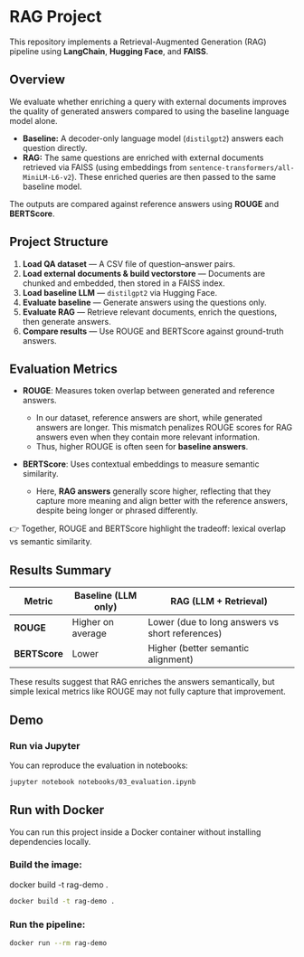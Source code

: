 # RAG Project

This repository implements a Retrieval-Augmented Generation (RAG) pipeline using **LangChain**, **Hugging Face**, and **FAISS**.

## Overview
We evaluate whether enriching a query with external documents improves the quality of generated answers compared to using the baseline language model alone.

- **Baseline:** A decoder-only language model (`distilgpt2`) answers each question directly.  
- **RAG:** The same questions are enriched with external documents retrieved via FAISS (using embeddings from `sentence-transformers/all-MiniLM-L6-v2`). These enriched queries are then passed to the same baseline model.  

The outputs are compared against reference answers using **ROUGE** and **BERTScore**.

## Project Structure
1. **Load QA dataset** — A CSV file of question–answer pairs.  
2. **Load external documents & build vectorstore** — Documents are chunked and embedded, then stored in a FAISS index.  
3. **Load baseline LLM** — `distilgpt2` via Hugging Face.  
4. **Evaluate baseline** — Generate answers using the questions only.  
5. **Evaluate RAG** — Retrieve relevant documents, enrich the questions, then generate answers.  
6. **Compare results** — Use ROUGE and BERTScore against ground-truth answers.

## Evaluation Metrics
- **ROUGE**: Measures token overlap between generated and reference answers.  
  - In our dataset, reference answers are short, while generated answers are longer. This mismatch penalizes ROUGE scores for RAG answers even when they contain more relevant information.  
  - Thus, higher ROUGE is often seen for **baseline answers**.

- **BERTScore**: Uses contextual embeddings to measure semantic similarity.  
  - Here, **RAG answers** generally score higher, reflecting that they capture more meaning and align better with the reference answers, despite being longer or phrased differently.

👉 Together, ROUGE and BERTScore highlight the tradeoff: lexical overlap vs semantic similarity.

## Results Summary
| Metric       | Baseline (LLM only) | RAG (LLM + Retrieval) |
|--------------|----------------------|------------------------|
| **ROUGE**    | Higher on average    | Lower (due to long answers vs short references) |
| **BERTScore** | Lower                | Higher (better semantic alignment) |

These results suggest that RAG enriches the answers semantically, but simple lexical metrics like ROUGE may not fully capture that improvement.

## Demo

### Run via Jupyter
You can reproduce the evaluation in notebooks:

```bash
jupyter notebook notebooks/03_evaluation.ipynb
```

## Run with Docker
You can run this project inside a Docker container without installing dependencies locally.

### Build the image:
docker build -t rag-demo .

```bash
docker build -t rag-demo .
```

### Run the pipeline:

```bash
docker run --rm rag-demo
```